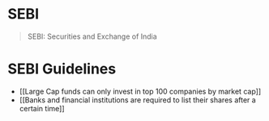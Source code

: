 # SEBI

> SEBI: Securities and Exchange of India

# SEBI Guidelines
- [[Large Cap funds can only invest in top 100 companies by market cap]]
- [[Banks and financial institutions are required to list their shares after a certain time]]